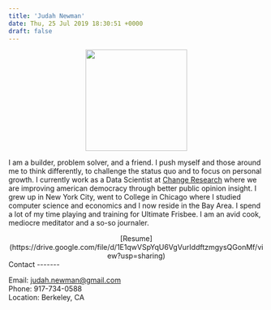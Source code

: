 ```yaml
---
title: 'Judah Newman'
date: Thu, 25 Jul 2019 18:30:51 +0000
draft: false
---
```

<center>
<img src="/img/me.jpg" width="200">

</center>

I am a builder, problem solver, and a friend. I push myself and those around me to think differently, to challenge the status quo and to focus on personal growth. I currently work as a Data Scientist at [Change Research](https://www.changeresearch.com/) where we are improving american democracy through better public opinion insight. I grew up in New York City, went to College in Chicago where I studied computer science and economics and I now reside in the Bay Area. I spend a lot of my time playing and training for Ultimate Frisbee. I am an avid cook, mediocre meditator and a so-so journaler.

<center>
[Resume](https://drive.google.com/file/d/1E1qwVSpYqU6VgVurIddftzmgysQGonMf/view?usp=sharing)
</center>
Contact
-------

Email: judah.newman@gmail.com  
Phone: 917-734-0588  
Location: Berkeley, CA  
